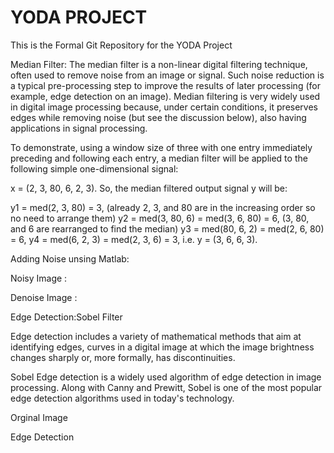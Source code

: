 # YODA PROJECT
This is the Formal Git Repository for the YODA Project


Median Filter:
The median filter is a non-linear digital filtering technique, often used to remove noise from an image or signal. Such noise reduction is a typical pre-processing step to improve the results of later processing (for example, edge detection on an image). Median filtering is very widely used in digital image processing because, under certain conditions, it preserves edges while removing noise (but see the discussion below), also having applications in signal processing.

To demonstrate, using a window size of three with one entry immediately preceding and following each entry, a median filter will be applied to the following simple one-dimensional signal:

x = (2, 3, 80, 6, 2, 3).
So, the median filtered output signal y will be:

y1 = med(2, 3, 80) = 3, (already 2, 3, and 80 are in the increasing order so no need to arrange them)
y2 = med(3, 80, 6) = med(3, 6, 80) = 6, (3, 80, and 6 are rearranged to find the median)
y3 = med(80, 6, 2) = med(2, 6, 80) = 6,
y4 = med(6, 2, 3) = med(2, 3, 6) = 3,
i.e. y = (3, 6, 6, 3).

Adding Noise unsing Matlab:

Noisy Image :

Denoise Image :

Edge Detection:Sobel Filter

Edge detection includes a variety of mathematical methods that aim at identifying edges, curves in a digital image at which the image brightness changes sharply or, more formally, has discontinuities.


Sobel Edge detection is a widely used algorithm of edge detection in image processing. Along with Canny and Prewitt, Sobel is one of the most popular edge detection algorithms used in today's technology.

Orginal Image

Edge Detection


